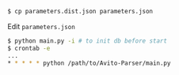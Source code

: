```sh
$ cp parameters.dist.json parameters.json
```
Edit `parameters.json`
```sh
$ python main.py -i # to init db before start
$ crontab -e
...
* * * * * python /path/to/Avito-Parser/main.py
```